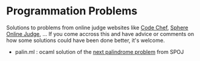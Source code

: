 Programmation Problems
======================

Solutions to problems from online judge websites like [Code Chef](http://www.codechef.com/), [Sphere Online Judge](http://www.spoj.com/), ...
If you come accross this and have advice or comments on how some solutions could have been done better, it's welcome.


* palin.ml : ocaml solution of the [next palindrome problem](http://www.spoj.com/problems/PALIN/) from SPOJ

